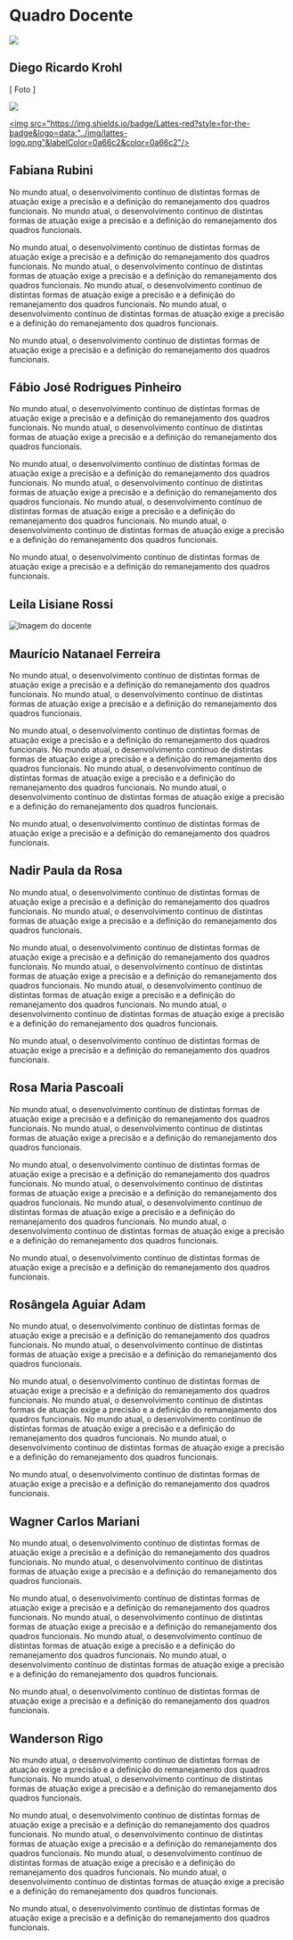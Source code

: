 # Quadro Docente

<a href="../../README.md"><img src="https://img.shields.io/badge/-Voltar%20ao%20in%C3%ADcio-green?style=for-the-badge&color=fc6f03"/></a>

## Diego Ricardo Krohl

[ Foto ]

<a href=""><img src="https://img.shields.io/badge/LinkedIn-red?style=for-the-badge&logo=linkedin&labelColor=0a66c2&color=0a66c2"/></a>

<a href=""><img src="https://img.shields.io/badge/Lattes-red?style=for-the-badge&logo=data:"../img/lattes-logo.png"&labelColor=0a66c2&color=0a66c2"/></a>


## Fabiana Rubini


No mundo atual, o desenvolvimento contínuo de distintas formas de atuação exige a precisão e a definição do remanejamento dos quadros funcionais. No mundo atual, o desenvolvimento contínuo de distintas formas de atuação exige a precisão e a definição do remanejamento dos quadros funcionais.

No mundo atual, o desenvolvimento contínuo de distintas formas de atuação exige a precisão e a definição do remanejamento dos quadros funcionais. No mundo atual, o desenvolvimento contínuo de distintas formas de atuação exige a precisão e a definição do remanejamento dos quadros funcionais. No mundo atual, o desenvolvimento contínuo de distintas formas de atuação exige a precisão e a definição do remanejamento dos quadros funcionais. No mundo atual, o desenvolvimento contínuo de distintas formas de atuação exige a precisão e a definição do remanejamento dos quadros funcionais.

No mundo atual, o desenvolvimento contínuo de distintas formas de atuação exige a precisão e a definição do remanejamento dos quadros funcionais.

## Fábio José Rodrigues Pinheiro


No mundo atual, o desenvolvimento contínuo de distintas formas de atuação exige a precisão e a definição do remanejamento dos quadros funcionais. No mundo atual, o desenvolvimento contínuo de distintas formas de atuação exige a precisão e a definição do remanejamento dos quadros funcionais.

No mundo atual, o desenvolvimento contínuo de distintas formas de atuação exige a precisão e a definição do remanejamento dos quadros funcionais. No mundo atual, o desenvolvimento contínuo de distintas formas de atuação exige a precisão e a definição do remanejamento dos quadros funcionais. No mundo atual, o desenvolvimento contínuo de distintas formas de atuação exige a precisão e a definição do remanejamento dos quadros funcionais. No mundo atual, o desenvolvimento contínuo de distintas formas de atuação exige a precisão e a definição do remanejamento dos quadros funcionais.

No mundo atual, o desenvolvimento contínuo de distintas formas de atuação exige a precisão e a definição do remanejamento dos quadros funcionais.

## Leila Lisiane Rossi

<img src="../img/leila-lisiane-rossi.png" alt="Imagem do docente">

## Maurício Natanael Ferreira


No mundo atual, o desenvolvimento contínuo de distintas formas de atuação exige a precisão e a definição do remanejamento dos quadros funcionais. No mundo atual, o desenvolvimento contínuo de distintas formas de atuação exige a precisão e a definição do remanejamento dos quadros funcionais.

No mundo atual, o desenvolvimento contínuo de distintas formas de atuação exige a precisão e a definição do remanejamento dos quadros funcionais. No mundo atual, o desenvolvimento contínuo de distintas formas de atuação exige a precisão e a definição do remanejamento dos quadros funcionais. No mundo atual, o desenvolvimento contínuo de distintas formas de atuação exige a precisão e a definição do remanejamento dos quadros funcionais. No mundo atual, o desenvolvimento contínuo de distintas formas de atuação exige a precisão e a definição do remanejamento dos quadros funcionais.

No mundo atual, o desenvolvimento contínuo de distintas formas de atuação exige a precisão e a definição do remanejamento dos quadros funcionais.

## Nadir Paula da Rosa

No mundo atual, o desenvolvimento contínuo de distintas formas de atuação exige a precisão e a definição do remanejamento dos quadros funcionais. No mundo atual, o desenvolvimento contínuo de distintas formas de atuação exige a precisão e a definição do remanejamento dos quadros funcionais.

No mundo atual, o desenvolvimento contínuo de distintas formas de atuação exige a precisão e a definição do remanejamento dos quadros funcionais. No mundo atual, o desenvolvimento contínuo de distintas formas de atuação exige a precisão e a definição do remanejamento dos quadros funcionais. No mundo atual, o desenvolvimento contínuo de distintas formas de atuação exige a precisão e a definição do remanejamento dos quadros funcionais. No mundo atual, o desenvolvimento contínuo de distintas formas de atuação exige a precisão e a definição do remanejamento dos quadros funcionais.

No mundo atual, o desenvolvimento contínuo de distintas formas de atuação exige a precisão e a definição do remanejamento dos quadros funcionais.

## Rosa Maria Pascoali

No mundo atual, o desenvolvimento contínuo de distintas formas de atuação exige a precisão e a definição do remanejamento dos quadros funcionais. No mundo atual, o desenvolvimento contínuo de distintas formas de atuação exige a precisão e a definição do remanejamento dos quadros funcionais.

No mundo atual, o desenvolvimento contínuo de distintas formas de atuação exige a precisão e a definição do remanejamento dos quadros funcionais. No mundo atual, o desenvolvimento contínuo de distintas formas de atuação exige a precisão e a definição do remanejamento dos quadros funcionais. No mundo atual, o desenvolvimento contínuo de distintas formas de atuação exige a precisão e a definição do remanejamento dos quadros funcionais. No mundo atual, o desenvolvimento contínuo de distintas formas de atuação exige a precisão e a definição do remanejamento dos quadros funcionais.

No mundo atual, o desenvolvimento contínuo de distintas formas de atuação exige a precisão e a definição do remanejamento dos quadros funcionais.

## Rosângela Aguiar Adam

No mundo atual, o desenvolvimento contínuo de distintas formas de atuação exige a precisão e a definição do remanejamento dos quadros funcionais. No mundo atual, o desenvolvimento contínuo de distintas formas de atuação exige a precisão e a definição do remanejamento dos quadros funcionais.

No mundo atual, o desenvolvimento contínuo de distintas formas de atuação exige a precisão e a definição do remanejamento dos quadros funcionais. No mundo atual, o desenvolvimento contínuo de distintas formas de atuação exige a precisão e a definição do remanejamento dos quadros funcionais. No mundo atual, o desenvolvimento contínuo de distintas formas de atuação exige a precisão e a definição do remanejamento dos quadros funcionais. No mundo atual, o desenvolvimento contínuo de distintas formas de atuação exige a precisão e a definição do remanejamento dos quadros funcionais.

No mundo atual, o desenvolvimento contínuo de distintas formas de atuação exige a precisão e a definição do remanejamento dos quadros funcionais.

## Wagner Carlos Mariani

No mundo atual, o desenvolvimento contínuo de distintas formas de atuação exige a precisão e a definição do remanejamento dos quadros funcionais. No mundo atual, o desenvolvimento contínuo de distintas formas de atuação exige a precisão e a definição do remanejamento dos quadros funcionais.

No mundo atual, o desenvolvimento contínuo de distintas formas de atuação exige a precisão e a definição do remanejamento dos quadros funcionais. No mundo atual, o desenvolvimento contínuo de distintas formas de atuação exige a precisão e a definição do remanejamento dos quadros funcionais. No mundo atual, o desenvolvimento contínuo de distintas formas de atuação exige a precisão e a definição do remanejamento dos quadros funcionais. No mundo atual, o desenvolvimento contínuo de distintas formas de atuação exige a precisão e a definição do remanejamento dos quadros funcionais.

No mundo atual, o desenvolvimento contínuo de distintas formas de atuação exige a precisão e a definição do remanejamento dos quadros funcionais.

## Wanderson Rigo

No mundo atual, o desenvolvimento contínuo de distintas formas de atuação exige a precisão e a definição do remanejamento dos quadros funcionais. No mundo atual, o desenvolvimento contínuo de distintas formas de atuação exige a precisão e a definição do remanejamento dos quadros funcionais.

No mundo atual, o desenvolvimento contínuo de distintas formas de atuação exige a precisão e a definição do remanejamento dos quadros funcionais. No mundo atual, o desenvolvimento contínuo de distintas formas de atuação exige a precisão e a definição do remanejamento dos quadros funcionais. No mundo atual, o desenvolvimento contínuo de distintas formas de atuação exige a precisão e a definição do remanejamento dos quadros funcionais. No mundo atual, o desenvolvimento contínuo de distintas formas de atuação exige a precisão e a definição do remanejamento dos quadros funcionais.

No mundo atual, o desenvolvimento contínuo de distintas formas de atuação exige a precisão e a definição do remanejamento dos quadros funcionais.

